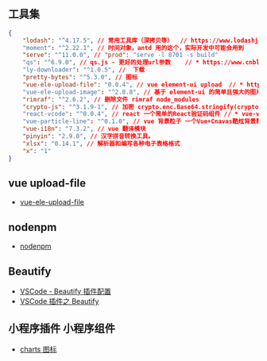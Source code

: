 ## 工具集

```json
{
	"lodash": "^4.17.5", // 常用工具库（深拷贝等）  // https://www.lodashjs.com // https://underscorejs.org/#values
	"moment": "^2.22.1", // 时间对象，antd 用的这个，实际开发中可能会用到
	"serve": "^11.0.0", // "prod": "serve -l 8701 -s build"
	"qs": "^6.9.0", // qs.js - 更好的处理url参数    // * https://www.cnblogs.com/small-coder/p/9115972.html
	"ly-downloader": "^1.0.5", //  下载
	"pretty-bytes": "^5.3.0", // 图标
	"vue-ele-upload-file": "0.0.4", // vue element-ui upload  // * https://github.com/dream2023/vue-ele-upload-file
	"vue-ele-upload-image": "^2.0.8", // 基于 element-ui 的简单且强大的图片上传组件
	"rimraf": "^2.6.2", // 删除文件 rimraf node_modules
	"crypto-js": "^3.1.9-1", // 加密 crypto.enc.Base64.stringify(crypto.enc.Utf8.parse("测试")) // * https://www.cnblogs.com/Zhangyuxiang/p/5956866.html
	"react-vcode": "^0.0.4", // react 一个简单的React验证码组件 // * vue-vcode https://github.com/SunshineMibai/vue_test_code
	"vue-particle-line": "^0.1.0", // vue 背景粒子 一个Vue+Cnavas酷炫背景粒子线条
	"vue-i18n": "7.3.2", // vue 翻译模块
	"pinyin": "2.9.0", // 汉字拼音转换工具。
	"xlsx": "0.14.1", // 解析器和编写各种电子表格格式
	"x": "1"
}
```

## vue upload-file

-   [vue-ele-upload-file](https://github.com/dream2023/vue-ele-upload-file.git)

## nodenpm

-   [nodenpm](https://www.nodenpm.com/search.html)

## Beautify

-   [VSCode - Beautify 插件配置](https://www.jianshu.com/p/29b1096a0df9)
-   [VSCode 插件之 Beautify](https://blog.csdn.net/zwli96/article/details/86543130)

## 小程序插件 小程序组件

-   [charts 图标](https://gitee.com/uCharts/uCharts)
